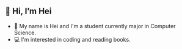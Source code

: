## 👋 Hi, I’m Hei
- :school: My name is Hei and I'm a student currently major in Computer Science. 
- :computer: I'm interested in coding and reading books.

<!---
HEI204/HEI204 is a ✨ special ✨ repository because its `README.md` (this file) appears on your GitHub profile.
You can click the Preview link to take a look at your changes.
--->
